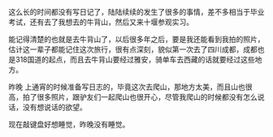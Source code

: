   这么长的时间都没有写日记了，陆陆续续的发生了很多的事情，差不多相当于毕业考试，还有去了我想去的牛背山，然后又来十堰参观实习。

  能记得清楚的也就是去牛背山了，以后很多年之后，要是我还能看到我拍的照片，估计这一辈子都能记住这次旅行，很有点深刻，貌似第一次去了四川成都，成都也是318国道的起点，而且去牛背山要经过雅安，骑单车去西藏的话就要经过这些地方。

  昨晚 上通宵的时候准备写日志的，毕竟这次去爬山，那地方太美，而且山也很高，拍了很多照片，跟驴友们一起爬山也很开心，尽管我爬山的时候都没有怎么说话，没有想说话的欲望。

  现在敲键盘好想睡觉，昨晚没有睡觉。

  